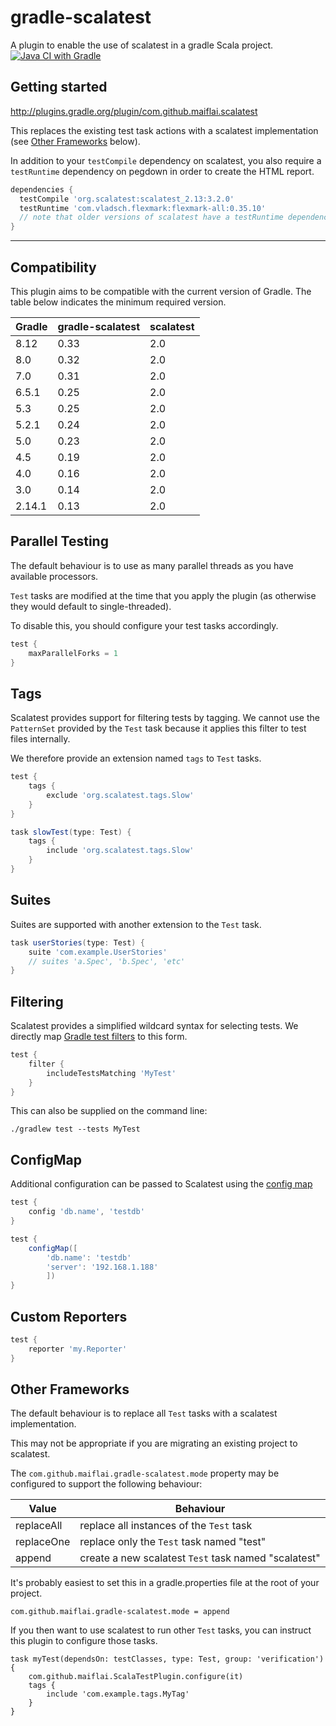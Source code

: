gradle-scalatest
================
A plugin to enable the use of scalatest in a gradle Scala project. [![Java CI with Gradle](https://github.com/maiflai/gradle-scalatest/actions/workflows/gradle.yml/badge.svg)](https://github.com/maiflai/gradle-scalatest/actions/workflows/gradle.yml)

Getting started
---------------
http://plugins.gradle.org/plugin/com.github.maiflai.scalatest

This replaces the existing test task actions with a scalatest implementation (see [Other Frameworks](#other-frameworks) below).

In addition to your `testCompile` dependency on scalatest, you also require a `testRuntime` dependency on pegdown in
order to create the HTML report.

```groovy
dependencies {
  testCompile 'org.scalatest:scalatest_2.13:3.2.0'
  testRuntime 'com.vladsch.flexmark:flexmark-all:0.35.10'
  // note that older versions of scalatest have a testRuntime dependency on pegdown to produce HTML reports.
}
```
---

Compatibility
-------------
This plugin aims to be compatible with the current version of Gradle. 
The table below indicates the minimum required version.

|Gradle|gradle-scalatest|scalatest|
|------|----------------|---------|
|8.12  |0.33            |2.0      |
|8.0   |0.32            |2.0      |
|7.0   |0.31            |2.0      |
|6.5.1 |0.25            |2.0      |
|5.3   |0.25            |2.0      |
|5.2.1 |0.24            |2.0      |
|5.0   |0.23            |2.0      |
|4.5   |0.19            |2.0      |
|4.0   |0.16            |2.0      |
|3.0   |0.14            |2.0      |
|2.14.1|0.13            |2.0      |

Parallel Testing
----------------
The default behaviour is to use as many parallel threads as you have available processors.

`Test` tasks are modified at the time that you apply the plugin (as otherwise they would default to single-threaded).

To disable this, you should configure your test tasks accordingly.

```groovy
test {
    maxParallelForks = 1
}
```

Tags
----
Scalatest provides support for filtering tests by tagging. We cannot use the `PatternSet` provided by the `Test`
task because it applies this filter to test files internally.

We therefore provide an extension named `tags` to `Test` tasks.

```groovy
test {
    tags {
        exclude 'org.scalatest.tags.Slow'
    }
}

task slowTest(type: Test) {
    tags {
        include 'org.scalatest.tags.Slow'
    }
}
```

Suites
------
Suites are supported with another extension to the `Test` task.
```groovy
task userStories(type: Test) {
    suite 'com.example.UserStories'
    // suites 'a.Spec', 'b.Spec', 'etc'
}
```

Filtering
---------
Scalatest provides a simplified wildcard syntax for selecting tests. 
We directly map [Gradle test filters](https://docs.gradle.org/current/javadoc/org/gradle/api/tasks/testing/TestFilter.html) to this form.

```groovy
test {
    filter {
        includeTestsMatching 'MyTest'
    }
}
```

This can also be supplied on the command line:

```
./gradlew test --tests MyTest
```

ConfigMap
---------
Additional configuration can be passed to Scalatest using the [config map](http://www.scalatest.org/user_guide/using_the_runner#configMapSection)

```groovy 
test {
    config 'db.name', 'testdb'
}
```

```groovy 
test {
    configMap([
        'db.name': 'testdb'
        'server': '192.168.1.188'
        ])
}
```

Custom Reporters
----------------
```groovy
test {
    reporter 'my.Reporter'
}
```

Other Frameworks
----------------
The default behaviour is to replace all `Test` tasks with a scalatest implementation.

This may not be appropriate if you are migrating an existing project to scalatest.

The `com.github.maiflai.gradle-scalatest.mode` property may be configured to support the following behaviour:

|Value        |Behaviour                                              |
|-------------|-------------------------------------------------------|
|replaceAll   |replace all instances of the `Test` task               |
|replaceOne   |replace only the `Test` task named "test"              |
|append       |create a new scalatest `Test` task named "scalatest"   |

It's probably easiest to set this in a gradle.properties file at the root of your project.

```
com.github.maiflai.gradle-scalatest.mode = append
```

If you then want to use scalatest to run other `Test` tasks, you can instruct this plugin to configure those tasks.

```
task myTest(dependsOn: testClasses, type: Test, group: 'verification') {
    com.github.maiflai.ScalaTestPlugin.configure(it)
    tags {
        include 'com.example.tags.MyTag'
    }
}
```